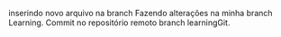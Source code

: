 inserindo novo arquivo na branch
Fazendo alterações na minha branch Learning.
Commit no repositório remoto branch learningGit.

